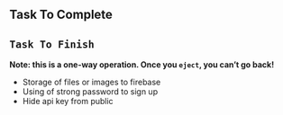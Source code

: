 ## Task To Complete

## `Task To Finish`

**Note: this is a one-way operation. Once you `eject`, you can’t go back!**

- Storage of files or images to firebase
- Using of strong password to sign up
- Hide api key from public
